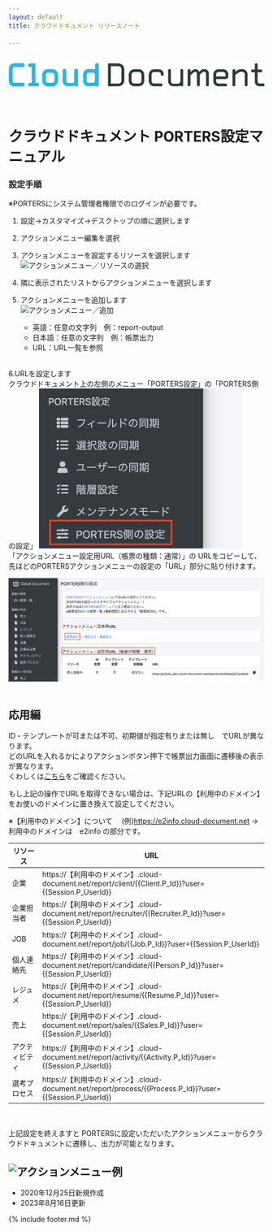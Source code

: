 ```yaml
---
layout: default
title: クラウドドキュメント リリースノート

---
```


<br>
<div align="center">
<img src="images/logo-type.png" alt="クラウドドキュメント" title="クラウドドキュメント">
</div>
<br><br>

# クラウドドキュメント PORTERS設定マニュアル


### 設定手順

※PORTERSにシステム管理者権限でのログインが必要です。

1. 設定→カスタマイズ→デスクトップの順に選択します
2. アクションメニュー編集を選択
3. アクションメニューを設定するリソースを選択します
   ![アクションメニュー／リソースの選択](images/hrbc/hrbc_actionmenu_2.png)
   
4. 隣に表示されたリストからアクションメニューを選択します<br>
5. アクションメニューを追加します<br>
   ![アクションメニュー／追加](images/hrbc/hrbc_actionmenu_3.png)<br>
   
    * 英語：任意の文字列　例：report-output
    * 日本語：任意の文字列　例：帳票出力
    * URL：URL一覧を参照
<br>
6.URLを設定します<br>
クラウドドキュメント上の左側のメニュー「PORTERS設定」の「PORTERS側の設定」
<img src="images/hrbc/hrbc_actionmenu_4.png" width="400px">
<br>
「アクションメニュー設定用URL（帳票の種類：通常）」の
URLをコピーして、先ほどのPORTERSアクションメニューの設定の「URL」部分に貼り付けます。

![PORTERS側の設定](images/hrbc/hrbc_actionmenu_5.png)<br><br>

## 応用編
ID・テンプレートが可または不可、初期値が指定有りまたは無し　でURLが異なります。<br>
どのURLを入れるかによりアクションボタン押下で帳票出力画面に遷移後の表示が異なります。<br>
くわしくは[こちら](https://e2info.github.io/cloudreport-docs/manual/admin.html#dl_sp_2)をご確認ください。<br>

もし上記の操作でURLを取得できない場合は、下記URLの【利用中のドメイン】をお使いのドメインに置き換えて設定してください。<br>

※【利用中のドメイン】について
　(例)https://e2info.cloud-document.net →利用中のドメインは　e2info の部分です。

|リソース|URL|
|-----|-----|
|企業|https://【利用中のドメイン】.cloud-document.net/report/client/\{\{Client.P_Id\}\}?user=\{\{Session.P_UserId\}\}|
|企業担当者|https://【利用中のドメイン】.cloud-document.net/report/recruiter/\{\{Recruiter.P_Id\}\}?user=\{\{Session.P_UserId\}\}|
|JOB|https://【利用中のドメイン】.cloud-document.net/report/job/\{\{Job.P_Id\}\}?user=\{\{Session.P_UserId\}\}|
|個人連絡先|https://【利用中のドメイン】.cloud-document.net/report/candidate/\{\{Person.P_Id\}\}?user=\{\{Session.P_UserId\}\}|
|レジュメ|https://【利用中のドメイン】.cloud-document.net/report/resume/\{\{Resume.P_Id\}\}?user=\{\{Session.P_UserId\}\}|
|売上|https://【利用中のドメイン】.cloud-document.net/report/sales/\{\{Sales.P_Id\}\}?user=\{\{Session.P_UserId\}\}|
|アクティビティ|https://【利用中のドメイン】.cloud-document.net/report/activity/\{\{Activity.P_Id\}\}?user=\{\{Session.P_UserId\}\}|
|選考プロセス|https://【利用中のドメイン】.cloud-document.net/report/process/\{\{Process.P_Id\}\}?user=\{\{Session.P_UserId\}\}|

<br><br>
上記設定を終えますと
PORTERSに設定いただいたアクションメニューからクラウドドキュメントに遷移し、出力が可能となります。

![アクションメニュー例](images/hrbc/hrbc_actionmenu_1.png)
-----
* 2020年12月25日新規作成
* 2023年8月16日更新

{% include footer.md %}

